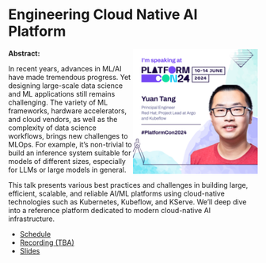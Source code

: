 # Engineering Cloud Native AI Platform

<img align="right" src="speaker-card.png" alt="speaker-card" width="50%" height="50%">

**Abstract:**

In recent years, advances in ML/AI have made tremendous progress. Yet designing large-scale data science and ML applications still remains challenging. The variety of ML frameworks, hardware accelerators, and cloud vendors, as well as the complexity of data science workflows, brings new challenges to MLOps. For example, it’s non-trivial to build an inference system suitable for models of different sizes, especially for LLMs or large models in general.

This talk presents various best practices and challenges in building large, efficient, scalable, and reliable AI/ML platforms using cloud-native technologies such as Kubernetes, Kubeflow, and KServe. We’ll deep dive into a reference platform dedicated to modern cloud-native AI infrastructure.

* [Schedule](https://platformcon.com/talks/engineering-cloud-native-ai-platform)
* [Recording (TBA)](tba)
* [Slides](https://docs.google.com/presentation/d/1xu7zWj3KpuI9jwKpOnOphphTpUVITOYZ/edit?usp=sharing&ouid=114396299228948489624&rtpof=true&sd=true)
